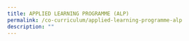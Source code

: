 ```yaml
---
title: APPLIED LEARNING PROGRAMME (ALP)
permalink: /co-curriculum/applied-learning-programme-alp
description: ""
---
```

